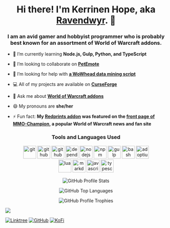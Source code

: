 <h1 align="center">Hi there! I'm Kerrinen Hope, aka <a href="https://ravendwyr.github.io">Ravendwyr</a>. 👋</h1>
<h3 align="center">I am an avid gamer and hobbyist programmer who is probably best known for an assortment of World of Warcraft addons.</h3>

- 🌱 I’m currently learning **Node.js, Gulp, Python, and TypeScript**

- 👯 I’m looking to collaborate on **[PetEmote](https://github.com/Ravendwyr/PetEmote)**

- 🤝 I’m looking for help with **[a WoWhead data mining script](https://github.com/Ravendwyr/TradeSkillInfo_DataMiner)**

- 💻 All of my projects are available on **[CurseForge](https://www.curseforge.com/members/ravendwyr/projects)**

- 💬 Ask me about **[World of Warcraft addons](https://ravendwyr.github.io/projects)**

- 😄 My pronouns are **she/her**

- ⚡ Fun fact: **My [Redprints addon](https://www.curseforge.com/wow/addons/redprints) was featured on the [front page of MMO-Champion](https://www.mmo-champion.com/threads/1663075-Toy-Box-Enhanced-Redprints-WoWPedia-TCG-Loot-Giveaway-Blue-Tweets-DLC-470), a popular World of Warcraft news and fan site**

<h3 align="center">Tools and Languages Used</h3>

<p align="center">
<img src="https://simpleicons.org/icons/git.svg" title="Git" alt="git" width="40" height="40"/>
<img src="https://simpleicons.org/icons/github.svg" title="GitHub" alt="github" width="40" height="40"/>
<img src="https://simpleicons.org/icons/githubactions.svg" title="GitHub Actions" alt="github actions" width="40" height="40"/>
<img src="https://simpleicons.org/icons/dependabot.svg" title="Dependabot" alt="dependabot" width="40" height="40"/>
<img src="https://simpleicons.org/icons/nodedotjs.svg" title="Node.js" alt="nodejs" width="40" height="40"/>
<img src="https://simpleicons.org/icons/npm.svg" title="NPM" alt="npm" alt="npm" width="40" height="40"/>
<img src="https://simpleicons.org/icons/gulp.svg" title="Gulp" alt="gulp" width="40" height="40"/>
<img src="https://simpleicons.org/icons/gnubash.svg" title="Bash" alt="bash" width="40" height="40"/>
<img src="https://simpleicons.org/icons/eclipseadoptium.svg" title="Eclipse Temurin" alt="adoptium" width="40" height="40"/>
<br />
<img src="https://simpleicons.org/icons/lua.svg" title="Lua" alt="lua" width="40" height="40"/>
<img src="https://simpleicons.org/icons/markdown.svg" title="Markdown" alt="markdown" width="40" height="40"/>
<img src="https://simpleicons.org/icons/javascript.svg" title="JavaScript" alt="javascript" width="40" height="40"/>
<img src="https://simpleicons.org/icons/typescript.svg" title="TypeScript" alt="typescript" width="40" height="40"/>
</p>

<p align="center">
  <img src="https://github-readme-stats.vercel.app/api?username=ravendwyr&show_icons=true&count_private=true" alt="GitHub Profile Stats"/>
</p>

<p align="center">
  <img src="https://github-readme-stats.vercel.app/api/top-langs/?username=ravendwyr&layout=compact&card_width=445" alt="GitHub Top Languages"/>
</p>

<p align="center">
  <img src="https://github-profile-trophy.vercel.app/?username=Ravendwyr&column=4" alt="GitHub Profile Trophies">
</p>

![](https://komarev.com/ghpvc/?username=ravendwyr&label=Profile+Views&style=flat-square)

[![Linktree](https://img.shields.io/badge/Linktree-socials-yellow?style=flat-square&logo=linktree)](https://linktr.ee/ravendwyr)
[![GitHub](https://img.shields.io/badge/GitHub-sponsor-yellow?style=flat-square&logo=github%20sponsors)](https://github.com/sponsors/Ravendwyr)
[![KoFi](https://img.shields.io/badge/KoFi-support-yellow?style=flat-square&logo=kofi)](https://ko-fi.com/Ravendwyr)
